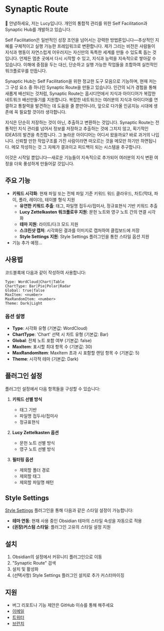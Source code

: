 # Synaptic Route

👋 안녕하세요, 저는 Lucy입니다. 개인의 통합적 관리를 위한 Self Facilitation과 Synaptic Hub를 개발하고 있습니다.

Self Facilitation은 일반적인 성장 조언을 넘어서는 강력한 방법론입니다—추상적인 지혜를 구체적이고 실행 가능한 프레임워크로 변환합니다. 제가 그리는 비전은 사람들이 지식과 행동이 자연스럽게 어우러지는 자신만의 독특한 세계를 만들 수 있도록 돕는 것입니다. 언제든 멈춘 곳에서 다시 시작할 수 있고, 지식과 능력을 지속적으로 쌓아갈 수 있습니다. 이해에 중점을 두는 대신, 단순하고 실행 가능한 작업들을 조합하여 실천적인 워크플로우를 만듭니다.

Synaptic Hub는 Self Facilitation을 위한 정교한 도구 모음으로 기능하며, 현재 저는 그 구성 요소 중 하나인 Synaptic Route을 만들고 있습니다. 인간의 뇌가 경험을 통해 새롭게 배선되는 것처럼, Synaptic Route는 옵시디언에서 지식과 아이디어가 복잡한 네트워크 배선만들기를 지원합니다. 복잡한 네트워크는 여러분의 지식과 아이디어를 연결하고 통찰력을 발견하는 데 도움을 줄 뿐만아니라, 앞으로 다가올 인공지능 시대에 생존에 꼭 필요할 것이라 생각합니다.

지식은 단순히 저장하는 것이 아닌, 추출하고 변환하는 것입니다. Synaptic Route는 전통적인 지식 관리를 넘어서 정보를 저장하고 추출하는 것에 그치지 않고, 획기적인 IDEAS의 발견을 촉진합니다. 그 놀라운 아이디어는 어디서 왔을까요? 바로 과거의 나입니다. 신뢰할 만한 작업구조를 가진 사람이라면 떠오르는 것을 메모만 하기만 하면됩니다. 메모 작성하는 것 그 자체가 결과이고 피드백이 되는 시스템을 추구합니다.

이것은 시작일 뿐입니다—새로운 기능들이 지속적으로 추가되어 여러분의 지식 변환 여정을 더욱 풍성하게 만들어갈 것입니다.

## 주요 기능

- **키워드 시각화**: 현재 파일 또는 전체 파일 기준 키워드 워드 클라우드, 차트(막대, 파이, 폴라, 레이더), 테이블 형식 지원
  - **유연한 키워드 추출**: 태그, 파일명 접두사/접미사, 정규표현식 기반 키워드 추출
  - **Lucy Zettelkasten 워크플로우 지원**: 문헌 노트와 영구 노트 간의 연결 시각화
  - **테마 지원**: 라이트/다크 모드 지원
  - **스크린샷 캡처**: 시각화된 결과를 이미지로 캡처하여 클립보드에 저장
  - **Style Settings 지원**: Style Settings 플러그인을 통한 스타일 옵션 지원
- 기능 추가 예정...

## 사용법

코드블록에 다음과 같이 작성하여 사용합니다:

```SynapticRoute
Type: WordCloud|Chart|Table
ChartType: Bar|Pie|Polar|Radar
Global: true|false
MaxItem: <number>
MaxRandomItem: <number>
Theme: Dark|Light
```

### 옵션 설명

- **Type**: 시각화 유형 (기본값: WordCloud)
- **ChartType**: 'Chart' 선택 시 차트 유형 (기본값: Bar)
- **Global**: 전체 노트 포함 여부 (기본값: false)
- **MaxItem**: 표시할 최대 항목 수 (기본값: 30)
- **MaxRandomItem**: MaxItem 초과 시 포함할 랜덤 항목 수 (기본값: 5)
- **Theme**: 시각적 테마 (기본값: Dark)

## 플러그인 설정

플러그인 설정에서 다음 항목들을 구성할 수 있습니다:

1. **키워드 선별 방식**
   - 태그 기반
   - 파일명 접두사/접미사
   - 정규표현식

2. **Lucy Zettelkasten 옵션**
   - 문헌 노트 선별 방식
   - 영구 노트 선별 방식

3. **필터링 옵션**
   - 제외할 폴더 경로
   - 제외할 태그
   - 제외할 파일명 패턴

## Style Settings

[Style Settings](https://github.com/mgmeyers/obsidian-style-settings) 플러그인을 통해 다음과 같은 스타일 설정이 가능합니다:

- **테마 연동**: 현재 사용 중인 Obsidian 테마의 스타일 속성을 자동으로 적용
- **(권장)커스텀 스타일**: 플러그인 고유의 스타일 설정 지원

## 설치

1. Obsidian의 설정에서 커뮤니티 플러그인으로 이동
2. "Synaptic Route" 검색
3. 설치 및 활성화
4. (선택사항) Style Settings 플러그인 설치로 추가 커스터마이징

## 지원

- 버그 리포트나 기능 제안은 GitHub 이슈를 통해 해주세요
- [이메일](mailto:synapticpkm@gmail.com)
- [트위터](https://x.com/Facilitate4U)
- [브런치](https://brunch.co.kr/@lucy23)

